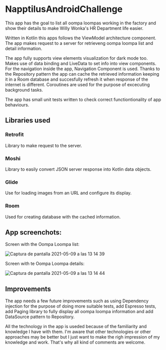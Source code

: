 # NapptilusAndroidChallenge

This app has the goal to list all oompa loompas working in the factory and show their details to make Willy Wonka's HR Department life easier.

Written in Kotlin this apps follows the ViewModel architecture component. The app makes request to a server for retrieveng oompa loompa list and detail information.

The app fully supports view elements visualization for dark mode too. Makes use of data binding and LiveData to set info into view components. For the navigation inside the app, Navigation Component is used. Thanks to the Repository pattern the app can cache the retrieved information keeping it in a Room database and succesfully refresh it when response of the internet is different. Coroutines are used for the purpose of excecuting background tasks.

The app has small unit tests written to check correct functiontionality of app behaviours.

## Libraries used

### Retrofit
Library to make request to the server.

### Moshi
Library to easily convert JSON server response into Kotlin data objects.

### Glide
Use for loading images from an URL and configure its display.

### Room
Used for creating database with the cached information.

## App screenchots:

Screen with the Oompa Loompa list:

![Captura de pantalla 2021-05-09 a las 13 14 39](https://user-images.githubusercontent.com/43856037/117569985-95e9b000-b0c8-11eb-98d2-55d172181a72.png)


Screen with te Oompa Loompa details:

![Captura de pantalla 2021-05-09 a las 13 14 44](https://user-images.githubusercontent.com/43856037/117569996-a4d06280-b0c8-11eb-8978-cc1e275c6be2.png)

## Improvements

The app needs a few future improvements such as using Dependency injection for the purpose of doing more suitable tests, add Espresso tests, add Paging library to fully display all oompa loompa information and add DataSource pattern to Repository.

All the technology in the app is useded because of the familiarity and knowledge I have with them. I'm aware that other technologies or other approaches may be better but I just want to make the righ impression of my knowledge and work. That's why all kind of comments are welcome.


